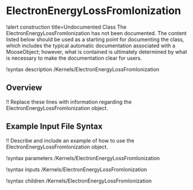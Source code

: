 # ElectronEnergyLossFromIonization

!alert construction title=Undocumented Class
The ElectronEnergyLossFromIonization has not been documented. The content listed below should be used as a starting point for
documenting the class, which includes the typical automatic documentation associated with a
MooseObject; however, what is contained is ultimately determined by what is necessary to make the
documentation clear for users.

!syntax description /Kernels/ElectronEnergyLossFromIonization

## Overview

!! Replace these lines with information regarding the ElectronEnergyLossFromIonization object.

## Example Input File Syntax

!! Describe and include an example of how to use the ElectronEnergyLossFromIonization object.

!syntax parameters /Kernels/ElectronEnergyLossFromIonization

!syntax inputs /Kernels/ElectronEnergyLossFromIonization

!syntax children /Kernels/ElectronEnergyLossFromIonization
